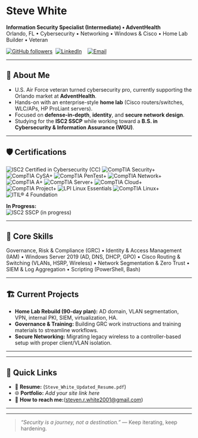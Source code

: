 # Steve White
**Information Security Specialist (Intermediate) • AdventHealth**  
Orlando, FL • Cybersecurity • Networking • Windows & Cisco • Home Lab Builder • Veteran

[![GitHub followers](https://img.shields.io/github/followers/your-github-username?label=Follow&style=social)](https://github.com/your-github-username)&nbsp;
[![LinkedIn](https://img.shields.io/badge/LinkedIn-0A66C2?style=flat&logo=linkedin&logoColor=white)](https://www.linkedin.com/in/steve-w-476956258)&nbsp;
&nbsp;
[![Email](https://img.shields.io/badge/Email-181717?style=flat&logo=gmail&logoColor=white)](steven.r.white2001@gmail.com)

</div>

---

## 🎯 About Me
- U.S. Air Force veteran turned cybersecurity pro, currently supporting the Orlando market at **AdventHealth**.
- Hands-on with an enterprise-style **home lab** (Cisco routers/switches, WLC/APs, HP ProLiant servers).
- Focused on **defense-in-depth**, **identity**, and **secure network design**.
- Studying for the **ISC2 SSCP** while working toward a **B.S. in Cybersecurity & Information Assurance (WGU)**.

---

## 🛡️ Certifications
![ISC2 Certified in Cybersecurity (CC)](https://img.shields.io/badge/-ISC2%20Certified%20in%20Cybersecurity%20(CC)-0A0A0A?style=for-the-badge) ![CompTIA Security+](https://img.shields.io/badge/-CompTIA%20Security+-0A0A0A?style=for-the-badge) ![CompTIA CySA+](https://img.shields.io/badge/-CompTIA%20CySA+-0A0A0A?style=for-the-badge) ![CompTIA PenTest+](https://img.shields.io/badge/-CompTIA%20PenTest+-0A0A0A?style=for-the-badge) ![CompTIA Network+](https://img.shields.io/badge/-CompTIA%20Network+-0A0A0A?style=for-the-badge) ![CompTIA A+](https://img.shields.io/badge/-CompTIA%20A+-0A0A0A?style=for-the-badge) ![CompTIA Server+](https://img.shields.io/badge/-CompTIA%20Server+-0A0A0A?style=for-the-badge) ![CompTIA Cloud+](https://img.shields.io/badge/-CompTIA%20Cloud+-0A0A0A?style=for-the-badge) ![CompTIA Project+](https://img.shields.io/badge/-CompTIA%20Project+-0A0A0A?style=for-the-badge) ![LPI Linux Essentials](https://img.shields.io/badge/-LPI%20Linux%20Essentials-0A0A0A?style=for-the-badge) ![CompTIA Linux+](https://img.shields.io/badge/-CompTIA%20Linux+-0A0A0A?style=for-the-badge) ![ITIL® 4 Foundation](https://img.shields.io/badge/-ITIL®%204%20Foundation-0A0A0A?style=for-the-badge)

**In Progress:**  
![ISC2 SSCP (in progress)](https://img.shields.io/badge/-ISC2%20SSCP%20(in%20progress)-0A0A0A?style=for-the-badge)

---

## 🧰 Core Skills
Governance, Risk & Compliance (GRC) • Identity & Access Management (IAM) • Windows Server 2019 (AD, DNS, DHCP, GPO) • Cisco Routing & Switching (VLANs, HSRP, Wireless) • Network Segmentation & Zero Trust • SIEM & Log Aggregation • Scripting (PowerShell, Bash)

---

## 🏗️ Current Projects
- **Home Lab Rebuild (90-day plan):** AD domain, VLAN segmentation, VPN, internal PKI, SIEM, virtualization, HA.
- **Governance & Training:** Building GRC work instructions and training materials to streamline workflows.
- **Secure Networking:** Migrating legacy wireless to a controller-based setup with proper client/VLAN isolation.

---



---

## 🔗 Quick Links
- 📄 **Resume:**  (`Steve_White_Updated_Resume.pdf`)
- 🌐 **Portfolio:** _Add your site link here_  
- 💬 **How to reach me:**(steven.r.white2001@gmail.com)

---



---

> _“Security is a journey, not a destination.”_ — Keep iterating, keep hardening.

